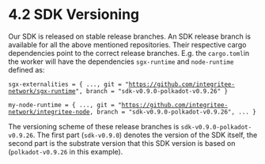# 4.2 SDK Versioning

Our SDK is released on stable release branches. An SDK release branch is available for all the above mentioned repositories. Their respective cargo dependencies point to the correct release branches. E.g. the `cargo.toml`in the worker will have the dependencies `sgx-runtime` and `node-runtime` defined as:

`sgx-externalities = { ..., git = "`[`https://github.com/integritee-network/sgx-runtime`](https://github.com/integritee-network/sgx-runtime)`", branch = "sdk-v0.9.0-polkadot-v0.9.26" }`

`my-node-runtime = { ..., git = "`[`https://github.com/integritee-network/integritee-node`](https://github.com/integritee-network/integritee-node)`, branch = "sdk-v0.9.0-polkadot-v0.9.26", ... }`

The versioning scheme of these release branches is `sdk-v0.9.0-polkadot-v0.9.26`. The first part (`sdk-v0.9.0`) denotes the version of the SDK itself, the second part is the substrate version that this SDK version is based on (`polkadot-v0.9.26` in this example).
